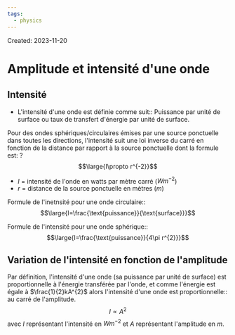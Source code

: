 ```yaml
---
tags:
  - physics
---
```

Created: 2023-11-20

# Amplitude et intensité d'une onde
## Intensité
- L'intensité d'une onde est définie comme suit:: Puissance par unité de surface ou taux de transfert d'énergie par unité de surface.
<!--SR:!2023-12-01,2,170-->

Pour des ondes sphériques/circulaires émises par une source ponctuelle dans toutes les directions, l'intensité suit une loi inverse du carré en fonction de la distance par rapport à la source ponctuelle dont la formule est:
?
$$\large{I\propto r^{-2}}$$
- $I$ = intensité de l'onde en watts par mètre carré ($Wm^{-2}$)
- $r$ = distance de la source ponctuelle en mètres ($m$)
<!--SR:!2023-12-01,8,250-->

Formule de l'inetnsité pour une onde circulaire::$$\large{I=\frac{\text{puissance}}{\text{surface}}}$$
<!--SR:!2023-11-30,7,250-->

Formule de l'intensité pour une onde sphérique::$$\large{I=\frac{\text{puissance}}{4\pi r^{2}}}$$
<!--SR:!2023-12-12,14,230-->

## Variation de l'intensité en fonction de l'amplitude

Par définition, l'intensité d'une onde (sa puissance par unité de surface) est proportionnelle à l'énergie transférée par l'onde, et comme l'énergie est égale à $\frac{1}{2}kA^{2}$ alors l'intensité d'une onde est proportionnelle:: au carré de l'amplitude.$$I\propto A^{2}$$avec $I$ représentant l'intensité en $Wm^{-2}$ et $A$ représentant l'amplitude en $m$.
<!--SR:!2023-11-30,7,250-->


